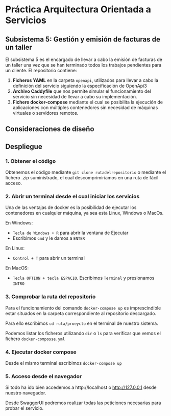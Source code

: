 # Práctica Arquitectura Orientada a Servicios
## Subsistema 5: Gestión y emisión de facturas de un taller
El subsistema 5 es el encargado de llevar a cabo la emisión de facturas de un taller una vez que se han terminado todos los trabajos pendientes para un cliente. 
El repositorio contiene:
1. **Ficheros YAML** en la carpeta `openapi`, utilizados para llevar a cabo la definición del servicio siguiendo la especificación de OpenApi3 
2. **Archivo Caddyfile** que nos permite simular el funcionamiento del servicio sin necesidad de llevar a cabo su implementación. 
3. **Fichero docker-compose** mediante el cual se posibilita la ejecución de aplicaciones con múltiples contenedores sin necesidad de máquinas virtuales o servidores remotos.

## Consideraciones de diseño


## Despliegue


### 1. Obtener el código
Obtenemos el código mediante ```git clone rutadelrepositorio``` o mediante el fichero .zip suministrado, el cual descomprimiriamos en una ruta de fácil acceso.

### 2. Abrir un terminal desde el cual iniciar los servicios

Una de las ventajas de docker es la posibilidad de ejecutar los contenedores en cualquier máquina, ya sea esta Linux, Windows o MacOs.

En Windows:
- `Tecla de Windows + R` para abrir la ventana de Ejecutar
- Escribimos `cmd` y le damos a `ENTER`

En Linux:
- `Control + T` para abrir un terminal

En MacOS:

- `Tecla OPTION + tecla ESPACIO`. Escribimos `Terminal` y presionamos `INTRO`

### 3. Comprobar la ruta del repositorio

Para el funcionamiento del comando `docker-compose up` es imprescindible estar situados en la carpeta correspondiente al repositorio descargado.

Para ello escribimos `cd ruta/proeycto` en el terminal de nuestro sistema.

Podemos listar los ficheros utilizando `dir` o `ls` para verificar que vemos el fichero  `docker-composse.yml`

### 4. Ejecutar docker compose

Desde el mismo terminal escribimos `docker-compose up`

### 5. Acceso desde el navegador

Si todo ha ido bien accedemos a http://localhost o http://127.0.0.1 desde nuestro navegador.

Desde SwaggerUI podremos realizar todas las peticiones necesarias para probar el servicio.

